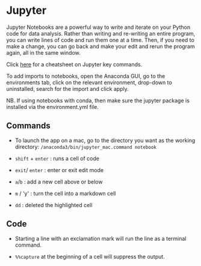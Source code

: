 # Jupyter

Jupyter Notebooks are a powerful way to write and iterate on your Python code for data analysis. Rather than writing and re-writing an entire program, you can write lines of code and run them one at a time. Then, if you need to make a change, you can go back and make your edit and rerun the program again, all in the same window.

Click [here](https://www.cheatography.com/weidadeyue/cheat-sheets/jupyter-notebook/) for a cheatsheet on Jupyter key commands.

To add imports to notebooks, open the Anaconda GUI, go to the environments tab, click on the relevant environment, drop-down to uninstalled, search for the import and click apply.

NB. If using notebooks with conda, then make sure the jupyter package is installed via the environment.yml file.

## Commands

* To launch the app on a mac, go to the directory you want as the working directory: `/anaconda3/bin/jupyter_mac.command notebook`

* `shift` + `enter` : runs a cell of code

* `exit`/ `enter` : enter or exit edit mode

* `a`/`b` : add a new cell above or below

* `m` / 'y' : turn the cell into a markdown cell

* `dd` : deleted the highlighted cell

## Code

* Starting a line with an exclamation mark will run the line as a terminal command.

* `%%capture` at the beginning of a cell will suppress the output.

